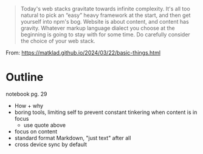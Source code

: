 > Today's web stacks gravitate towards infinite complexity. It's all too natural to pick an “easy” heavy framework at the start, and then get yourself into npm's bog. Website is about content, and content has gravity. Whatever markup language dialect you choose at the beginning is going to stay with for some time. Do carefully consider the choice of your web stack.

From: https://matklad.github.io/2024/03/22/basic-things.html

# Outline

notebook pg. 29

- How + why
- boring tools, limiting self to prevent constant tinkering when content is in focus
  - use quote above
- focus on content
- standard format Markdown, "just text" after all
- cross device sync by default
